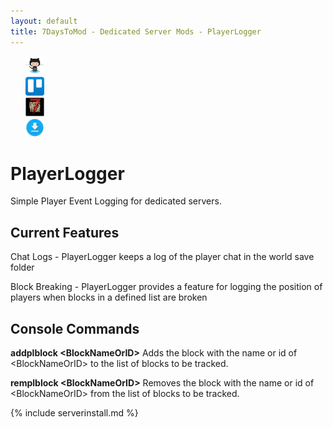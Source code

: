 ```yaml
---
layout: default
title: 7DaysToMod - Dedicated Server Mods - PlayerLogger
---
```

<ul style="list-style: none;">
	<li class="link-toolbar-right">
		<a href="https://github.com/7DaysToMod/playerlogger" class="social-icon" target="_blank" title="View on Github">
			<img src="/images/Octocat.png" height="30">
		</a>
	</li>
	<li class="link-toolbar-right">
		<a href="https://trello.com/b/n1PzHSWl/playerlogger" class="social-icon" target="_blank" title="TODO List on Trello">
			<img src="/images/trello.png" height="30">
		</a>
	</li>
	<li class="link-toolbar-right">
		<a href="http://7daystodie.com/forums/" class="social-icon" target="_blank" title="7DaysToDie.com Forum Post">
			<img src="/images/placeholder_small.png" height="30">
		</a>
	</li>
	<li class="link-toolbar-right">
		<a href="https://github.com/7DaysToMod/playerlogger/releases" class="social-icon" target="_blank" title="Downloads">
			<img src="/images/download.png" height="30">
		</a>
	</li>
</ul>

# PlayerLogger

Simple Player Event Logging for dedicated servers.

## Current Features

Chat Logs - PlayerLogger keeps a log of the player chat in the world save folder

Block Breaking - PlayerLogger provides a feature for logging the position of players when blocks in a defined list are broken

## Console Commands

__addplblock &lt;BlockNameOrID&gt;__ Adds the block with the name or id of &lt;BlockNameOrID&gt; to the list of blocks to be tracked.

__remplblock &lt;BlockNameOrID&gt;__ Removes the block with the name or id of &lt;BlockNameOrID&gt; from the list of blocks to be tracked.

{% include serverinstall.md %}



